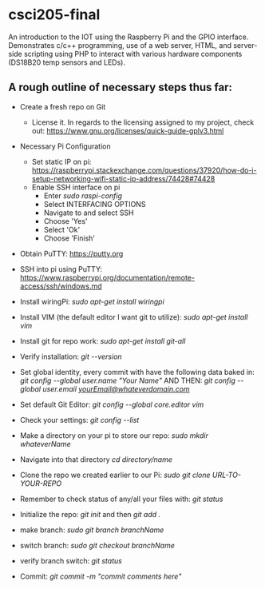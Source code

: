# csci205-final
An introduction to the IOT using the Raspberry Pi and the GPIO interface. Demonstrates c/c++ programming, use of a web server, HTML, and server-side scripting using PHP to interact with various hardware components (DS18B20 temp sensors and LEDs).

## A rough outline of necessary steps thus far:

+ Create a fresh repo on Git
	+ License it. In regards to the licensing assigned to my project, check out: https://www.gnu.org/licenses/quick-guide-gplv3.html

+ Necessary Pi Configuration
	+ Set static IP on pi: https://raspberrypi.stackexchange.com/questions/37920/how-do-i-setup-networking-wifi-static-ip-address/74428#74428
	+ Enable SSH interface on pi
		- Enter *sudo raspi-config*
		- Select INTERFACING OPTIONS
		- Navigate to and select SSH
		- Choose 'Yes'
		- Select 'Ok'
		- Choose 'Finish'

+ Obtain PuTTY: https://putty.org

+ SSH into pi using PuTTY: https://www.raspberrypi.org/documentation/remote-access/ssh/windows.md 

+ Install wiringPi: <i>sudo apt-get install wiringpi</i>

+ Install VIM (the default editor I want git to utilize): <i>sudo apt-get install vim</i>

+ Install git for repo work: <i>sudo apt-get install git-all</i>

+ Verify installation: <i>git --version</i>

+ Set global identity, every commit with have the following data baked in: <i>git config --global user.name "Your Name"</i> AND THEN: <i>git config --global user.email yourEmail@whateverdomain.com</i>

+ Set default Git Editor: <i>git config --global core.editor vim</i>

+ Check your settings: <i>git config --list</i>

+ Make a directory on your pi to store our repo: <i>sudo mkdir whateverName</i>

+ Navigate into that directory<i> cd directory/name</i>

+ Clone the repo we created earlier to our Pi: <i>sudo git clone URL-TO-YOUR-REPO</i>

+ Remember to check status of any/all your files with: <i>git status</i>

+ Initialize the repo: <i>git init</i> and then <i>git add .</i> 

+ make branch: <i>sudo git branch branchName</i>

+ switch branch: <i>sudo git checkout branchName</i>

+ verify branch switch: <i> git status </i>

+ Commit: <i>git commit -m "commit comments here"</i>

